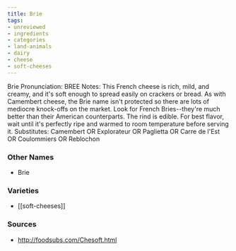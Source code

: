 ```yaml
---
title: Brie
tags:
- unreviewed
- ingredients
- categories
- land-animals
- dairy
- cheese
- soft-cheeses
---
```

Brie Pronunciation: BREE Notes: This French cheese is rich, mild, and creamy, and it's soft enough to spread easily on crackers or bread. As with Camembert cheese, the Brie name isn't protected so there are lots of mediocre knock-offs on the market. Look for French Bries--they're much better than their American counterparts. The rind is edible. For best flavor, wait until it's perfectly ripe and warmed to room temperature before serving it. Substitutes: Camembert OR Explorateur OR Paglietta OR Carre de l'Est OR Coulommiers OR Reblochon

### Other Names

* Brie

### Varieties

* [[soft-cheeses]]

### Sources
* http://foodsubs.com/Chesoft.html
